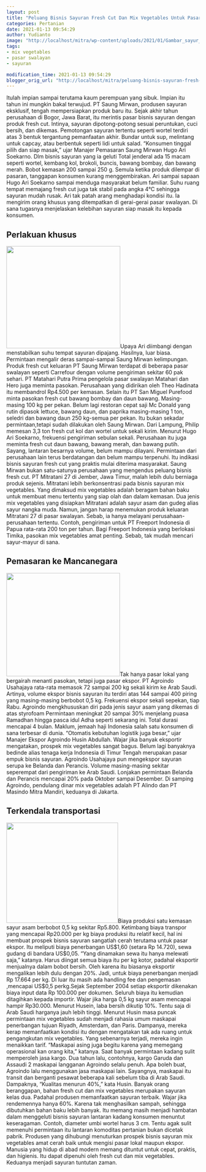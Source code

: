 ```yaml
---
layout: post
title: "Peluang Bisnis Sayuran Fresh Cut Dan Mix Vegetables Untuk Pasar Mancanegara"
categories: Pertanian
date: 2021-01-13 09:54:29
author: Yudianto
image: "http://localhost/mitra/wp-content/uploads/2021/01/Gambar_sayur_1024x680.jpg"
tags:
- mix vegetables
- pasar swalayan
- sayuran

modification_time: 2021-01-13 09:54:29
blogger_orig_url: "http://localhost/mitra/peluang-bisnis-sayuran-fresh-cut.html"
---
```


Itulah impian sampai terutama kaum perempuan yang sibuk. Impian itu tahun ini mungkin bakal terwujud. PT Saung Mirwan, produsen sayuran eksklusif, tengah mempersiapkan produk baru itu. Sejak akhir tahun perusahaan di Bogor, Jawa Barat, itu merintis pasar bisnis sayuran dengan produk fresh cut. Intinya, sayuran dipotong-potong sesuai peruntukan, cuci bersih, dan dikemas.
Pemotongan sayuran tertentu seperti wortel terdiri atas 3 bentuk tergantung pemanfaatan akhir. Bundar untuk sup, melintang untuk capcay, atau berbentuk seperti lidi untuk salad. “Konsumen tinggal pilih dan siap masak,” ujar Manajer Pemasaran Saung Mirwan Hugo Ari Soekarno.
Dlm bisnis sayuran yang ia geluti Total jenderal ada 15 macam seperti wortel, kembang kol, brokoli, buncis, bawang bombay, dan bawang merah. Bobot kemasan 200 sampai 250 g.
Semula ketika produk dilempar di pasaran, tanggapan konsumen kurang menggembirakan. Ari sampai sapaan Hugo Ari Soekarno sampai menduga masyarakat belum familiar. Suhu ruang tempat memajang fresh cut juga tak stabil pada angka 4°C sehingga sayuran mudah rusak.
Ari tak patah arang menghadapi kondisi itu. Ia mengirim orang khusus yang ditempatkan di gerai-gerai pasar swalayan. Di sana tugasnya menjelaskan kelebihan sayuran siap masak itu kepada konsumen.
<h2 id="khusus">Perlakuan khusus</h2>
<a href="http://127.0.0.1/mitra/wp-content/uploads/2021/01/Gambar_vacum_858x768.jpg"><img class="alignleft wp-image-7840" src="http://127.0.0.1/mitra/wp-content/uploads/2021/01/Gambar_vacum_858x768.jpg" alt="" width="297" height="266" /></a>Upaya Ari diimbangi dengan menstabilkan suhu tempat sayuran dipajang. Hasilnya, luar biasa. Permintaan mengalir deras sampai-sampai Saung Mirwan kelimpungan.
Produk fresh cut keluaran PT Saung Mirwan terdapat di beberapa pasar swalayan seperti Carrefour dengan volume pengiriman sekitar 60 pak sehari.
PT Matahari Putra Prima pengelola pasar swalayan Matahari dan Hero juga meminta pasokan. Perusahaan yang didirikan oleh Theo Hadinata itu membandrol Rp4.500 per kemasan.
Selain itu PT San Miguel Purefood minta pasokan fresh cut bawang bombay dan daun bawang. Masing-masing 100 kg per pekan. Belum lagi restoran cepat saji Mc Donald yang rutin dipasok lettuce, bawang daun, dan paprika masing-masing 1 ton, seledri dan bawang daun 250 kg-semua per pekan.
Itu bukan sekadar permintaan,tetapi sudah dilakukan oleh Saung Mirwan. Dari Lampung, Philip memesan 3,3 ton fresh cut kol dan wortel untuk sekali kirim. Menurut Hugo Ari Soekarno, frekuensi pengiriman sebulan sekali.
Perusahaan itu juga meminta fresh cut daun bawang, bawang merah, dan bawang putih. Sayang, lantaran besarnya volume, belum mampu dilayani. Permintaan dari perusahaan lain terus berdatangan dan belum mampu terpenuhi.
Itu indikasi bisnis sayuran fresh cut yang praktis mulai diterima masyarakat. Saung Mirwan bukan satu-satunya perusahaan yang mengendus peluang bisnis fresh cut. PT Mitratani 27 di Jember, Jawa Timur, malah lebih dulu berniaga produk sejenis.
Mitratani lebih berkonsentrasi pada bisnis sayuran mix vegetables. Yang dimaksud mix vegetables adalah beragam bahan baku untuk membuat menu tertentu yang siap olah dan dalam kemasan. Dua jenis mix vegetables yang disiapkan Mitratani adalah sayur asam dan gudeg alias sayur nangka muda.
Namun, jangan harap menemukan produk keluaran Mitratani 27 di pasar swalayan. Sebab, ia hanya melayani perusahaan-perusahaan tertentu. Contoh, pengiriman untuk PT Freeport Indonesia di Papua rata-rata 200 ton per tahun. Bagi Freeport Indonesia yang berlokasi Timika, pasokan mix vegetables amat penting. Sebab, tak mudah mencari sayur-mayur di sana.
<h2 id="Mancanegara">Pemasaran ke Mancanegara</h2>
<a href="http://127.0.0.1/mitra/wp-content/uploads/2021/01/Gambar_label_845x768.jpg"><img class="alignleft wp-image-7842" src="http://127.0.0.1/mitra/wp-content/uploads/2021/01/Gambar_label_845x768.jpg" alt="" width="296" height="269" /></a>Tak hanya pasar lokal yang bergairah menanti pasokan, tetapi juga pasar ekspor. PT Agroindo Usahajaya rata-rata memasok 72 sampai 200 kg sekali kirim ke Arab Saudi. Artinya, volume ekspor bisnis sayuran itu terdiri atas 144 sampai 400 piring yang masing-masing berbobot 0,5 kg. Frekuensi ekspor sekali sepekan, tiap Rabu.
Agroindo mengkhususkan diri pada jenis sayur asam yang dikemas di atas styrofoam
Permintaan meningkat 20 sampai 30% menjelang puasa Ramadhan hingga pasca idul Adha seperti sekarang ini. Total durasi mencapai 4 bulan. Maklum, jemaah haji Indonesia salah satu konsumen di sana terbesar di dunia. “Otomatis kebutuhan logistik juga besar,” ujar Manajer Ekspor Agroindo Husin Abdullah. Wajar jika banyak eksportir mengatakan, prospek mix vegetables sangat bagus.
Belum lagi banyaknya bedinde alias tenaga kerja Indonesia di Timur Tengah merupakan pasar empuk bisnis sayuran. Agroindo Usahajaya pun mengekspor sayuran serupa ke Belanda dan Perancis. Volume masing-masing sekitar seperempat dari pengiriman ke Arab Saudi.
Lonjakan permintaan Belanda dan Perancis mencapai 20% pada Oktober sampai Desember. Di samping Agroindo, pendulang dinar mix vegetables adalah PT Alindo dan PT Masindo Mitra Mandiri, keduanya di Jakarta.
<h2 id="transportasi">Terkendala transportasi</h2>
<a href="http://127.0.0.1/mitra/wp-content/uploads/2021/01/Gambar_label1_855x768.jpg"><img class="alignleft wp-image-7841" src="http://127.0.0.1/mitra/wp-content/uploads/2021/01/Gambar_label1_855x768.jpg" alt="" width="291" height="261" /></a>Biaya produksi satu kemasan sayur asam berbobot 0,5 kg sekitar Rp5.800. Ketimbang biaya transpor yang mencapai Rp20.000 per kg biaya produksi itu relatif kecil, hal ini membuat prospek bisnis sayuran sangatlah cerah terutama untuk pasar ekspor.
Itu meliputi biaya penerbangan US$1,60 (setara Rp 14.720), sewa gudang di bandara US$0,05. “Yang dinamakan sewa itu hanya melewati saja,” katanya. Harus diingat semua biaya itu per kg kotor, padahal eksportir menjualnya dalam bobot bersih. Oleh karena itu biasanya eksportir mengalikan lebih dulu dengan 20%.
Jadi, untuk biaya penerbangan menjadi Rp 17.664 per kg. Di luar itu masih ada handling fee dan pengemasan ,mencapai US$0,5 perkg.Sejak September 2004 setiap eksportir dikenakan biaya input data Rp 100.000 per dokumen.
Seluruh biaya itu kemudian ditagihkan kepada importir. Wajar jika harga 0,5 kg sayur asam mencapai hampir Rp30.000. Menurut Husein, laba bersih dikutip 10%. Tentu saja di Arab Saudi harganya jauh lebih tinggi.
Menurut Husin masa puncak permintaan mix vegetables sudah menjadi rahasia umum maskapai penerbangan tujuan Riyadh, Amsterdam, dan Paris. Dampanya, mereka kerap memanfaatkan kondisi itu dengan mengatakan tak ada ruang untuk pengangkutan mix vegetables. Yang sebenarnya terjadi, mereka ingin menaikkan tarif. “Maskapai asing juga begitu karena yang memegang operasional kan orang kita,” katanya.
Saat banyak permintaan kadang sulit memperoleh jasa kargo. Dua tahun lalu, contohnya, kargo Garuda dan Assaudi 2 maskapai langganan Agroindo selalu penuh. Apa boleh buat, Agroindo lalu menggunakan jasa maskapai lain. Sayangnya, maskapai itu transit dan berganti pesawat beberapa kali sebelum tiba di Arab Saudi. Dampaknya, “Kualitas menurun 40%,” kata Husin.
Banyak orang beranggapan, bahan fresh cut dan mix vegetables merupakan sayuran kelas dua. Padahal produsen memanfaatkan sayuran terbaik. Wajar jika rendemennya hanya 60%. Karena tak menghasilkan sampah, sehingga dibutuhkan bahan baku lebih banyak.
Itu memang masih menjadi hambatan dalam menggeluti bisnis sayuran lantaran kadang konsumen menuntut keseragaman. Contoh, diameter umbi wortel harus 3 cm. Tentu agak sulit memenuhi permintaan itu lantaran komoditas pertanian bukan dicetak pabrik.
Produsen yang dihubungi menuturkan prospek bisnis sayuran mix vegetables amat cerah baik untuk mengisi pasar lokal maupun ekspor. Manusia yang hidup di abad modern memang dituntut untuk cepat, praktis, dan higienis. Itu dapat dipenuhi oleh fresh cut dan mix vegetables. Keduanya menjadi sayuran tuntutan zaman.
